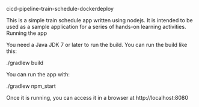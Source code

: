 cicd-pipeline-train-schedule-dockerdeploy

This is a simple train schedule app written using nodejs. It is intended to be used as a sample application for a series of hands-on learning activities.
Running the app

You need a Java JDK 7 or later to run the build. You can run the build like this:

./gradlew build

You can run the app with:

./gradlew npm_start

Once it is running, you can access it in a browser at http://localhost:8080
